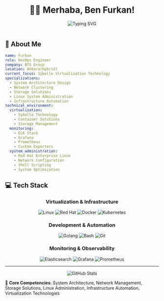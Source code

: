 # <div align="center">👨‍💻 Merhaba, Ben Furkan!</div>

<div align="center">
  <img src="https://readme-typing-svg.herokuapp.com?font=Fira+Code&pause=1000&color=2196F3&center=true&vCenter=true&width=435&lines=DevOps+Engineer+%40+BTS+Group" alt="Typing SVG" />
</div>

<br/>

## 🚀 About Me

```yaml
name: Furkan
role: DevOps Engineer
company: BTS Group
location: Ankara(Hybrid)
current_focus: Sybelle Virtualization Technology
specializations:
  - System Architecture Design
  - Network Clustering
  - Storage Solutions
  - Linux System Administration
  - Infrastructure Automation
technical_environment:
  virtualization:
    - Sybelle Technology
    - Container Solutions
    - Storage Management
  monitoring:
    - ELK Stack
    - Grafana
    - Prometheus
    - Custom Exporters
  system_administration:
    - Red Hat Enterprise Linux
    - Network Configuration
    - Shell Scripting
    - System Optimization
```

## 💻 Tech Stack

<div align="center">

### Virtualization & Infrastructure
![Linux](https://img.shields.io/badge/-Linux-FCC624?style=for-the-badge&logo=linux&logoColor=black)
![Red Hat](https://img.shields.io/badge/-Red%20Hat-EE0000?style=for-the-badge&logo=red-hat&logoColor=white)
![Docker](https://img.shields.io/badge/-Docker-2496ED?style=for-the-badge&logo=docker&logoColor=white)
![Kubernetes](https://img.shields.io/badge/-Kubernetes-326CE5?style=for-the-badge&logo=kubernetes&logoColor=white)

### Development & Automation
![Golang](https://img.shields.io/badge/-Golang-00ADD8?style=for-the-badge&logo=go&logoColor=white)
![Bash](https://img.shields.io/badge/-Bash-4EAA25?style=for-the-badge&logo=gnu-bash&logoColor=white)
![Git](https://img.shields.io/badge/-Git-F05032?style=for-the-badge&logo=git&logoColor=white)

### Monitoring & Observability
![Elasticsearch](https://img.shields.io/badge/-Elasticsearch-005571?style=for-the-badge&logo=elasticsearch&logoColor=white)
![Grafana](https://img.shields.io/badge/-Grafana-F46800?style=for-the-badge&logo=grafana&logoColor=white)
![Prometheus](https://img.shields.io/badge/-Prometheus-E6522C?style=for-the-badge&logo=prometheus&logoColor=white)
</div>

---

<div align="center">
  <img src="https://github-readme-stats.vercel.app/api?username=furkandogmus&show_icons=true&theme=tokyonight" alt="GitHub Stats" />
</div>

🔧 **Core Competencies**: System Architecture, Network Management, Storage Solutions, Linux Administration, Infrastructure Automation, Virtualization Technologies
